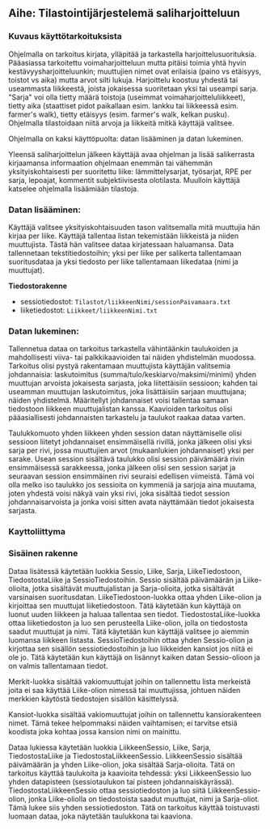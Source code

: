 ## Aihe: Tilastointijärjestelemä saliharjoitteluun

### Kuvaus käyttötarkoituksista
Ohjelmalla on tarkoitus kirjata, ylläpitää ja tarkastella harjoittelusuorituksia. Pääasiassa tarkoitettu voimaharjoitteluun mutta pitäisi toimia yhtä hyvin kestävyysharjoitteluunkin; muuttujien nimet ovat erilaisia (paino vs etäisyys, toistot vs aika) mutta arvot silti lukuja. Harjoittelu koostuu yhdestä tai useammasta liikkeestä, joista jokaisessa suoritetaan yksi tai useampi sarja. "Sarja" voi olla tietty määrä toistoja (useimmat voimaharjoitteluliikkeet), tietty aika (staattiset pidot paikallaan esim. lankku tai liikkeessä esim. farmer's walk), tietty etäisyys (esim. farmer's walk, kelkan pusku). Ohjelmalla tilastoidaan niitä arvoja ja liikkeitä mitkä käyttäjä valitsee.

Ohjelmalla on kaksi käyttöpuolta: datan lisääminen ja datan lukeminen.

Yleensä saliharjoittelun jälkeen käyttäjä avaa ohjelman ja lisää salikerrasta kirjaamansa informaation ohjelmaan enemmän tai vähemmän yksityiskohtaisesti per suoritettu liike: lämmittelysarjat, työsarjat, RPE per sarja, lepoajat, kommentit subjektiivisesta olotilasta. Muulloin käyttäjä katselee ohjelmalla lisäämiään tilastoja.

### Datan lisääminen:
 Käyttäjä valitsee yksityiskohtaisuuden tason valitsemalla mitä muuttujia hän kirjaa per liike. Käyttäjä tallentaa listan tekemistään liikkeistä ja niiden muuttujista. Tästä hän valitsee dataa kirjatessaan haluamansa. Data tallennetaan tekstitiedostoihin; yksi per liike per salikerta tallentamaan suoritusdataa ja yksi tiedosto per liike tallentamaan liikedataa (nimi ja muuttujat). 

**Tiedostorakenne**
- sessiotiedostot: `Tilastot/liikkeenNimi/sessionPaivamaara.txt`
- liiketiedostot: `Liikkeet/liikkeenNimi.txt`

### Datan lukeminen:
Tallennetua dataa on tarkoitus tarkastella vähintäänkin taulukoiden ja mahdollisesti viiva- tai palkkikaavioiden tai näiden yhdistelmän muodossa. Tarkoitus olisi pystyä rakentamaan muuttujista käyttäjän valitsemia johdannaisia: laskutoimitus (summa/tulo/keskiarvo/maksimi/minimi) yhden muuttujan arvoista jokaisesta sarjasta, joka liitettäisiin sessioon; kahden tai useamman muuttujan laskutoimitus, joka lisättäisiin sarjaan muuttujana; näiden yhdistelmä. Määritellyt johdannaiset voisi tallentaa samaan tiedostoon liikkeen muuttujalistan kanssa. Kaavioiden tarkoitus olisi pääasiallisesti johdannaisten tarkastelu ja taulukot raakaa dataa varten.

 Taulukkomuoto yhden liikkeen yhden session datan näyttämiselle olisi sessioon liitetyt johdannaiset ensimmäisellä rivillä, jonka jälkeen olisi yksi sarja per rivi, jossa muuttujien arvot (mukaanlukien johdannaiset) yksi per sarake. Usean session sisältävä taulukko olisi session päivämäärä rivin ensimmäisessä sarakkeessa, jonka jälkeen olisi sen session sarjat ja seuraavan session ensimmäinen rivi seuraisi edellisen viimeistä. Tämä voi olla melko iso taulukko jos sessioita on kymmeniä ja sarjoja aina muutama, joten yhdestä voisi näkyä vain yksi rivi, joka sisältää tiedot session johdannaisarvoista ja jonka voisi sitten avata näyttämään tiedot jokaisesta sarjasta.

### Kayttoliittyma

### Sisäinen rakenne
Dataa lisätessä käytetään luokkia Sessio, Liike, Sarja, LiikeTiedostoon, TiedostostaLiike ja SessioTiedostoihin. Sessio sisältää päivämäärän ja Liike-olioita, jotka sisältävät muuttujalistan ja Sarja-olioita, jotka sisältävät varsinaisen suoritusdatan. LiikeTiedostoon-luokka ottaa yhden Liike-olion ja kirjoittaa sen muuttujat liiketiedostoon. Tätä käytetään kun käyttäjä on luonut uuden liikkeen ja haluaa tallentaa sen tiedot. TiedostostaLiike-luokka ottaa liiketiedoston ja luo sen perusteella Liike-olion, jolla on tiedostosta saadut muuttujat ja nimi. Tätä käytetään kun käyttäjä valitsee jo aiemmin luomansa liikkeen listasta. SessioTiedostoihin ottaa yhden Sessio-olion ja kirjottaa sen sisällön sessiotiedostoihin ja luo liikkeiden kansiot jos niitä ei ole jo. Tätä käytetään kun käyttäjä on lisännyt kaiken datan Sessio-olioon ja on valmis tallentamaan tiedot.

Merkit-luokka sisältää vakiomuuttujat joihin on tallennettu lista merkeistä joita ei saa käyttää Liike-olion nimessä tai muuttujissa, johtuen näiden merkkien käytöstä tiedostojen sisällön käsittelyssä.

Kansiot-luokka sisältää vakiomuuttujat joihin on tallennettu kansiorakenteen nimet. Tämä tekee helpommaksi näiden vaihtamisen; ei tarvitse etsiä koodista joka kohtaa jossa kansion nimi on mainittu.

Dataa lukiessa käytetään luokkia LiikkeenSessio, Liike, Sarja, TiedostostaLiike ja TiedostostaLiikkeenSessio. LiikkeenSessio sisältää päivämäärän ja yhden Liike-olion, joka sisältää Sarja-olioita. Tätä on tarkoitus käyttää taulukoita ja kaavioita tehdessä: yksi LiikkeenSessio luo yhden datapisteen (sessiotaulukon tai pisteen johdannaiskäyrässä). TiedostostaLiikkeenSessio ottaa sessiotiedoston ja luo siitä LiikkeenSessio-olion, jonka Liike-oliolla on tiedostoista saadut muuttujat, nimi ja Sarja-oliot. Tämä lukee siis yhden sessiotiedoston. Tätä on tarkoitus käyttää toistuvasti luomaan dataa, joka näytetään taulukkona tai kaaviona.
